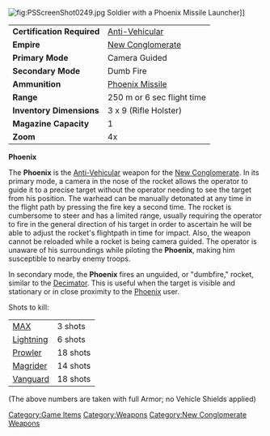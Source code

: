 ![](PSScreenShot0249.jpg "fig:PSScreenShot0249.jpg") Soldier with a
Phoenix Missile Launcher\]\]

|                            |                                                 |
|----------------------------|-------------------------------------------------|
| **Certification Required** | [Anti-Vehicular](Anti-Vehicular "wikilink")     |
| **Empire**                 | [New Conglomerate](New_Conglomerate "wikilink") |
| **Primary Mode**           | Camera Guided                                   |
| **Secondary Mode**         | Dumb Fire                                       |
| **Ammunition**             | [Phoenix Missile](Phoenix_Missile "wikilink")   |
| **Range**                  | 250 m or 6 sec flight time                      |
| **Inventory Dimensions**   | 3 x 9 (Rifle Holster)                           |
| **Magazine Capacity**      | 1                                               |
| **Zoom**                   | 4x                                              |

**Phoenix**

The **Phoenix** is the [Anti-Vehicular](Anti-Vehicular "wikilink")
weapon for the [New Conglomerate](New_Conglomerate "wikilink"). In its
primary mode, a camera in the nose of the rocket allows the operator to
guide it to a precise target without the operator needing to see the
target from his position. The warhead can be manually detonated at any
time in the flight path by pressing the fire key a second time. The
rocket is cumbersome to steer and has a limited range, usually requiring
the operator to fire in the general direction of his target in order to
ascertain he will be able to adjust the rocket's flightpath in time for
impact. Also, the weapon cannot be reloaded while a rocket is being
camera guided. The operator is unaware of his surroundings while
piloting the **Phoenix**, making him susceptible to nearby enemy troops.

In secondary mode, the **Phoenix** fires an unguided, or "dumbfire,"
rocket, similar to the [Decimator](Decimator "wikilink"). This is useful
when the target is visible and stationary or in close proximity to the
[Phoenix](Phoenix "wikilink") user.

Shots to kill:

|                                   |          |
|-----------------------------------|----------|
| [MAX](MAX "wikilink")             | 3 shots  |
| [Lightning](Lightning "wikilink") | 6 shots  |
| [Prowler](Prowler "wikilink")     | 18 shots |
| [Magrider](Magrider "wikilink")   | 14 shots |
| [Vanguard](Vanguard "wikilink")   | 18 shots |

(The above numbers are taken with full Armor; no Vehicle Shields
applied)

[Category:Game Items](Category:Game_Items "wikilink")
[Category:Weapons](Category:Weapons "wikilink") [Category:New
Conglomerate Weapons](Category:New_Conglomerate_Weapons "wikilink")